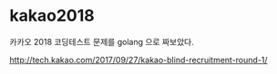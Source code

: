 # kakao2018
카카오 2018 코딩테스트 문제를 golang 으로 짜보았다.

http://tech.kakao.com/2017/09/27/kakao-blind-recruitment-round-1/
